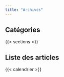 ```yaml
---
title: "Archives"
---
```


## Catégories

{{< sections >}}

## Liste des articles

{{< calendrier >}}